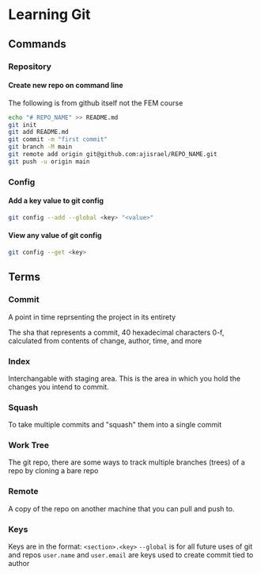 # Learning Git

## Commands

### Repository

#### Create new repo on command line

The following is from github itself not the FEM course

```bash
echo "# REPO_NAME" >> README.md
git init
git add README.md
git commit -m "first commit"
git branch -M main
git remote add origin git@github.com:ajisrael/REPO_NAME.git
git push -u origin main
```

### Config

#### Add a key value to git config

```bash
git config --add --global <key> "<value>"
```

#### View any value of git config

```bash
git config --get <key>
```

## Terms

### Commit

A point in time reprsenting the project in its entirety

The sha that represents a commit, 40 hexadecimal characters 0-f, calculated from contents of change, author, time, and more

### Index

Interchangable with staging area. This is the area in which you hold the changes you intend to commit.

### Squash

To take multiple commits and "squash" them into a single commit

### Work Tree

The git repo, there are some ways to track multiple branches (trees) of a repo by cloning a bare repo

### Remote

A copy of the repo on another machine that you can pull and push to.

### Keys

Keys are in the format: `<section>.<key>`
`--global` is for all future uses of git and repos
`user.name` and `user.email` are keys used to create commit tied to author
